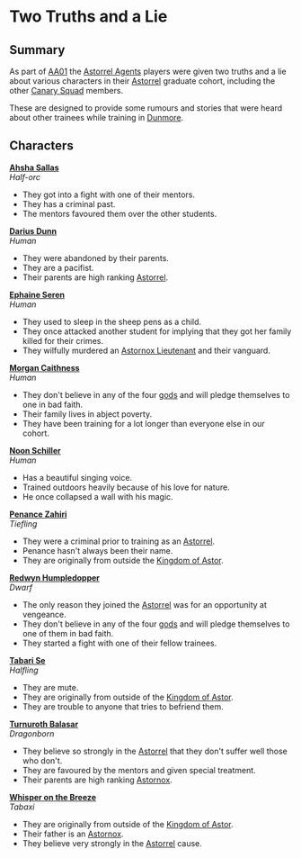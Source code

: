 # Two Truths and a Lie

## Summary

As part of [AA01](../../sessions/AA01.md) the [Astorrel Agents](../../campaigns/astorrel-agents.md) players were given two truths and a lie about various characters in their [Astorrel](../../organisations/astorrel/astorrel.md) graduate cohort, including the other [Canary Squad](../../organisations/astorrel/squads/canary-squad.md) members.

These are designed to provide some rumours and stories that were heard about other trainees while training in [Dunmore](../../places/cities/dunmore.md).

## Characters

**[Ahsha Sallas](../../characters/ahsha-sallas.md)**  
*Half-orc*
- They got into a fight with one of their mentors.
- They has a criminal past.
- The mentors favoured them over the other students.

**[Darius Dunn](../../characters/darius-dunn.md)**  
*Human*
- They were abandoned by their parents.
- They are a pacifist.
- Their parents are high ranking [Astorrel](../../organisations/astorrel/astorrel.md).

**[Ephaine Seren](../../characters/ephaine-seren.md)**  
*Human*
- They used to sleep in the sheep pens as a child.
- They once attacked another student for implying that they got her family killed for their crimes.
- They wilfully murdered an [Astornox Lieutenant](../../organisations/astornox/ranks/astornox-lieutenant.md) and their vanguard.

**[Morgan Caithness](../../characters/morgan-caithness.md)**  
*Human*
- They don't believe in any of the four [gods](../../gods/gods.md) and will pledge themselves to one in bad faith.
- Their family lives in abject poverty.
- They have been training for a lot longer than everyone else in our cohort.

**[Noon Schiller](../../characters/noon-schiller.md)**  
*Human*
- Has a beautiful singing voice.
- Trained outdoors heavily because of his love for nature.
- He once collapsed a wall with his magic.

**[Penance Zahiri](../../characters/penance-zahiri.md)**  
*Tiefling*
- They were a criminal prior to training as an [Astorrel](../../organisations/astorrel/astorrel.md).
- Penance hasn't always been their name.
- They are originally from outside the [Kingdom of Astor](../../civilisations/kingdom-of-astor/kingdom-of-astor.md).

**[Redwyn Humpledopper](../../characters/redwyn-humpledopper.md)**  
*Dwarf*
- The only reason they joined the [Astorrel](../../organisations/astorrel/astorrel.md) was for an opportunity at vengeance.
- They don't believe in any of the four [gods](../../gods/gods.md) and will pledge themselves to one of them in bad faith.
- They started a fight with one of their fellow trainees.

**[Tabari Se](../../characters/tabari-se.md)**  
*Halfling*
- They are mute.
- They are originally from outside of the [Kingdom of Astor](../../civilisations/kingdom-of-astor/kingdom-of-astor.md).
- They are trouble to anyone that tries to befriend them.

**[Turnuroth Balasar](../../characters/turnuroth-balasar.md)**  
*Dragonborn*
- They believe so strongly in the [Astorrel](../../organisations/astorrel/astorrel.md) that they don't suffer well those who don't.
- They are favoured by the mentors and given special treatment.
- Their parents are high ranking [Astornox](../../organisations/astornox/astornox.md).

**[Whisper on the Breeze](../../characters/whisper-on-the-breeze.md)**  
*Tabaxi*
- They are originally from outside of the [Kingdom of Astor](../../civilisations/kingdom-of-astor/kingdom-of-astor.md).
- Their father is an [Astornox](../../organisations/astornox/astornox.md).
- They believe very strongly in the [Astorrel](../../organisations/astorrel/astorrel.md) cause.
